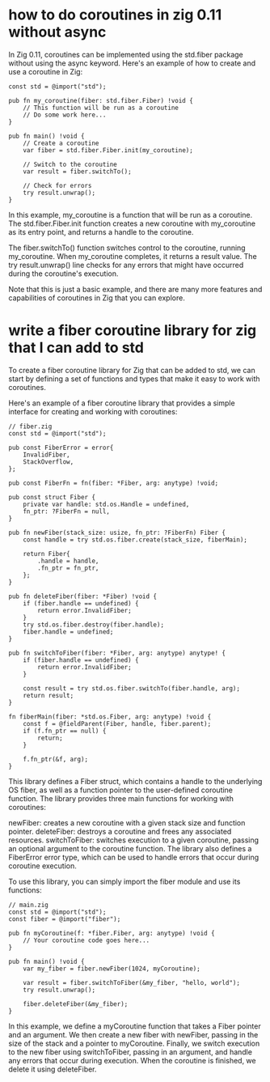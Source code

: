 # how to do coroutines in zig 0.11 without async

In Zig 0.11, coroutines can be implemented using the std.fiber package without using the async keyword. Here's an example of how to create and use a coroutine in Zig:

```
const std = @import("std");

pub fn my_coroutine(fiber: std.fiber.Fiber) !void {
    // This function will be run as a coroutine
    // Do some work here...
}

pub fn main() !void {
    // Create a coroutine
    var fiber = std.fiber.Fiber.init(my_coroutine);

    // Switch to the coroutine
    var result = fiber.switchTo();

    // Check for errors
    try result.unwrap();
}
```

In this example, my_coroutine is a function that will be run as a coroutine. The std.fiber.Fiber.init function creates a new coroutine with my_coroutine as its entry point, and returns a handle to the coroutine.

The fiber.switchTo() function switches control to the coroutine, running my_coroutine. When my_coroutine completes, it returns a result value. The try result.unwrap() line checks for any errors that might have occurred during the coroutine's execution.

Note that this is just a basic example, and there are many more features and capabilities of coroutines in Zig that you can explore.

# write a fiber coroutine library for zig that I can add to std

To create a fiber coroutine library for Zig that can be added to std, we can start by defining a set of functions and types that make it easy to work with coroutines.

Here's an example of a fiber coroutine library that provides a simple interface for creating and working with coroutines:

```
// fiber.zig
const std = @import("std");

pub const FiberError = error{
    InvalidFiber,
    StackOverflow,
};

pub const FiberFn = fn(fiber: *Fiber, arg: anytype) !void;

pub const struct Fiber {
    private var handle: std.os.Handle = undefined,
    fn_ptr: ?FiberFn = null,
}

pub fn newFiber(stack_size: usize, fn_ptr: ?FiberFn) Fiber {
    const handle = try std.os.fiber.create(stack_size, fiberMain);

    return Fiber{
        .handle = handle,
        .fn_ptr = fn_ptr,
    };
}

pub fn deleteFiber(fiber: *Fiber) !void {
    if (fiber.handle == undefined) {
        return error.InvalidFiber;
    }
    try std.os.fiber.destroy(fiber.handle);
    fiber.handle = undefined;
}

pub fn switchToFiber(fiber: *Fiber, arg: anytype) anytype! {
    if (fiber.handle == undefined) {
        return error.InvalidFiber;
    }

    const result = try std.os.fiber.switchTo(fiber.handle, arg);
    return result;
}

fn fiberMain(fiber: *std.os.Fiber, arg: anytype) !void {
    const f = @fieldParent(Fiber, handle, fiber.parent);
    if (f.fn_ptr == null) {
        return;
    }

    f.fn_ptr(&f, arg);
}
```

This library defines a Fiber struct, which contains a handle to the underlying OS fiber, as well as a function pointer to the user-defined coroutine function. The library provides three main functions for working with coroutines:

newFiber: creates a new coroutine with a given stack size and function pointer.
deleteFiber: destroys a coroutine and frees any associated resources.
switchToFiber: switches execution to a given coroutine, passing an optional argument to the coroutine function.
The library also defines a FiberError error type, which can be used to handle errors that occur during coroutine execution.

To use this library, you can simply import the fiber module and use its functions:

```
// main.zig
const std = @import("std");
const fiber = @import("fiber");

pub fn myCoroutine(f: *fiber.Fiber, arg: anytype) !void {
    // Your coroutine code goes here...
}

pub fn main() !void {
    var my_fiber = fiber.newFiber(1024, myCoroutine);

    var result = fiber.switchToFiber(&my_fiber, "hello, world");
    try result.unwrap();

    fiber.deleteFiber(&my_fiber);
}
```
In this example, we define a myCoroutine function that takes a Fiber pointer and an argument. We then create a new fiber with newFiber, passing in the size of the stack and a pointer to myCoroutine. Finally, we switch execution to the new fiber using switchToFiber, passing in an argument, and handle any errors that occur during execution. When the coroutine is finished, we delete it using deleteFiber.
